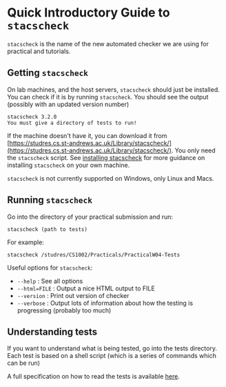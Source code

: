 Quick Introductory Guide to `stacscheck`
========================================

`stacscheck` is the name of the new automated checker we are using for practical and tutorials.

Getting `stacscheck`
--------------------

On lab machines, and the host servers, `stacscheck` should just be installed. You can check if it is by running
`stacscheck`. You should see the output (possibly with an updated version number)

```
stacscheck 3.2.0
You must give a directory of tests to run!
```

If the machine doesn't have it, you can download it from 
[https://studres.cs.st-andrews.ac.uk/Library/stacscheck/](https://studres.cs.st-andrews.ac.uk/Library/stacscheck/).
You only need the `stacscheck` script. See [installing stacscheck](installing-stacscheck.md) for more guidance
on installing `stacscheck` on your own machine.

`stacscheck` is not currently supported on Windows, only Linux and Macs.


Running `stacscheck`
--------------------

Go into the directory of your practical submission and run:

`stacscheck (path to tests)`

For example:

`stacscheck /studres/CS1002/Practicals/PracticalW04-Tests`

Useful options for `stacscheck`:

*  `--help`      : See all options
*  `--html=FILE` : Output a nice HTML output to FILE
*  `--version`   : Print out version of checker
*  `--verbose`   : Output lots of information about how the testing is progressing (probably too much)

Understanding tests
-------------------

If you want to understand what is being tested, go into the tests directory. Each test is based
on a shell script (which is a series of commands which can be run)

A full specification on how to read the tests is available [here](specification.html).

